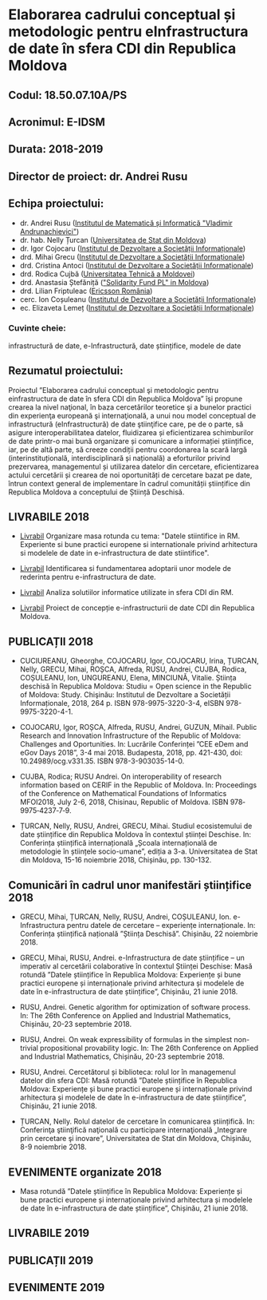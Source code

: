 # Elaborarea cadrului conceptual și metodologic pentru e­Infrastructura de date în sfera CDI din Republica Moldova

## Codul: 	18.50.07.10A/PS
  	 
## Acronimul: 	E-IDSM
  	 
## Durata: 	2018-2019
  	 
## Director de proiect: 	dr. Andrei Rusu

## Echipa proiectului:
- dr. Andrei Rusu ([Institutul de Matematică și Informatică "Vladimir Andrunachievici"](http://www.math.md/))
- dr. hab. Nelly Țurcan ([Universitatea de Stat din Moldova](http://usm.md/))
- dr. Igor Cojocaru ([Institutul de Dezvoltare a Societății Informaționale](https://idsi.md/))
- drd. Mihai Grecu ([Institutul de Dezvoltare a Societății Informaționale](https://idsi.md/))
- drd. Cristina Antoci ([Institutul de Dezvoltare a Societății Informaționale](https://idsi.md/))
- drd. Rodica Cujbă ([Universitatea Tehnică a Moldovei](https://utm.md/))
- drd. Anastasia Ștefăniță (["Solidarity Fund PL" in Moldova](http://www.centruinfo.org/))
- drd. Lilian Friptuleac ([Ericsson România](https://www.ericsson.com/en/careers/global-locations/romania))
- cerc. Ion Coșuleanu ([Institutul de Dezvoltare a Societății Informaționale](https://idsi.md/))
- ec. Elizaveta Lemeț ([Institutul de Dezvoltare a Societății Informaționale](https://idsi.md/))
  	 
### **Cuvinte cheie**: 	
infrastructură de date, e-Infrastructură, date științifice, modele de date
  	 
## Rezumatul proiectului: 	 

Proiectul ”Elaborarea cadrului conceptual şi metodologic pentru einfrastructura de date în sfera CDI din Republica Moldova” își propune crearea la nivel naţional, în baza cercetărilor teoretice şi a bunelor practici din experienţa europeană şi internaţională, a unui nou model conceptual de infrastructură (eInfrastructură) de date ştiinţifice care, pe de o parte, să asigure interoperabilitatea datelor, fluidizarea și eficientizarea schimburilor de date printr-o mai bună organizare și comunicare a informației științifice, iar, pe de altă parte, să creeze condiții pentru coordonarea la scară largă (interinstituțională, interdisciplinară și națională) a eforturilor privind prezervarea, managementul și utilizarea datelor din cercetare, eficientizarea actului cercetării și crearea de noi oportunități de cercetare bazat pe date, întrun context general de implementare în cadrul comunității științifice din Republica Moldova a conceptului de Știință Deschisă.

## LIVRABILE 2018

- [Livrabil]() Organizare masa rotunda cu tema: "Datele stiintifice in RM. Experiente si bune practici europene si internationale privind arhitectura si modelele de date in e-infrastructura de date stiintifice". 

- [Livrabil]() Identificarea si fundamentarea adoptarii unor modele de rederinta pentru e-infrastructura de date. 

- [Livrabil]() Analiza solutiilor informatice utilizate in sfera CDI din RM. 

- [Livrabil]() Proiect de concepție e-infrastructurii de date CDI din Republica Moldova. 

## PUBLICAȚII 2018
- CUCIUREANU, Gheorghe, COJOCARU, Igor, COJOCARU, Irina, ȚURCAN, Nelly, GRECU, Mihai, ROȘCA, Alfreda, RUSU, Andrei, CUJBA, Rodica, COȘULEANU, Ion, UNGUREANU, Elena, MINCIUNĂ, Vitalie. Știința deschisă în Republica Moldova: Studiu = Open science in the Republic of Moldova: Study. Chişinău: Institutul de Dezvoltare a Societății Informaționale, 2018, 264 p. ISBN 978-9975-3220-3-4, eISBN 978-9975-3220-4-1.

- COJOCARU, Igor, ROȘCA, Alfreda, RUSU, Andrei, GUZUN, Mihail. Public Research and Innovation Infrastructure of the Republic of Moldova: Challenges and Oportunities. In: Lucrările Conferinței ”CEE eDem and eGov Days 2018”, 3-4 mai 2018. Budapesta, 2018, pp. 421-430, doi: 10.24989/ocg.v331.35. ISBN 978-3-903035-14-0.

- CUJBA, Rodica; RUSU Andrei. On interoperability of research information based on CERIF in the Republic of Moldova. In: Proceedings of the Conference on Mathematical Foundations of Informatics MFOI2018, July 2-6, 2018, Chisinau, Republic of Moldova. ISBN 978‐9975‐4237‐7‐9.

- ȚURCAN, Nelly, RUSU, Andrei, GRECU, Mihai. Studiul ecosistemului de date științifice din Republica Moldova în contextul științei Deschise. In: Conferința științifică internațională „Școala internațională de metodologie în științele socio-umane”, ediția a 3-a. Universitatea de Stat din Moldova, 15-16 noiembrie 2018, Chișinău, pp. 130-132.

## Comunicări în cadrul unor manifestări științifice 2018

- GRECU, Mihai, ȚURCAN, Nelly, RUSU, Andrei, COȘULEANU, Ion. e-Infrastructura pentru datele de cercetare – experiențe internaționale. In: Conferința științifică națională ”Știința Deschisă”. Chișinău, 22 noiembrie 2018.

- GRECU, Mihai, RUSU, Andrei. e-Infrastructura de date științifice – un imperativ al cercetării colaborative în contextul Științei Deschise: Masă rotundă ”Datele științifice în Republica Moldova: Experiențe și bune practici europene și internaționale privind arhitectura și modelele de date în e-infrastructura de date științifice”, Chișinău, 21 iunie 2018.

- RUSU, Andrei. Genetic algorithm for optimization of software process. In: The 26th Conference on Applied and Industrial Mathematics, Chișinău,  20-23 septembrie 2018.

 
- RUSU, Andrei. On weak expressibility of formulas in the simplest non-trivial propositional provability logic. In: The 26th Conference on Applied and Industrial Mathematics, Chișinău, 20-23 septembrie 2018.

 
- RUSU, Andrei. Cercetătorul și biblioteca: rolul lor în managemenul datelor din sfera CDI: Masă rotundă ”Datele științifice în Republica Moldova: Experiențe și bune practici europene și internaționale privind arhitectura și modelele de date în e-infrastructura de date științifice”, Chișinău, 21 iunie 2018.

- ȚURCAN, Nelly. Rolul datelor de cercetare în comunicarea științifică. In: Conferinţa ştiinţifică naţională cu participare internaţională „Integrare prin cercetare şi inovare”, Universitatea de Stat din Moldova, Chișinău, 8-9 noiembrie 2018.

## EVENIMENTE organizate 2018

- Masa rotundă ”Datele științifice în Republica Moldova: Experiențe și bune practici europene și internaționale privind arhitectura și modelele de date în e-infrastructura de date științifice”, Chișinău, 21 iunie 2018.

## LIVRABILE 2019

## PUBLICAȚII 2019

## EVENIMENTE 2019
